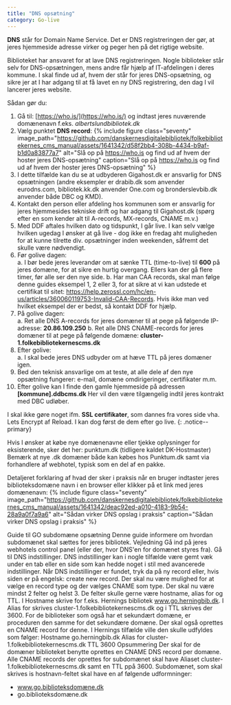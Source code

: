 ```yaml
---
title: "DNS opsætning"  
category: Go-live
---
```

**DNS** står for Domain Name Service. Det er DNS registreringen der gør, at jeres hjemmeside adresse virker og peger hen på det rigtige website. 

Biblioteket har ansvaret for at lave DNS registreringen. Nogle biblioteker står selv for DNS-opsætningen, mens andre får hjælp af IT-afdelingen i deres kommune.
I skal finde ud af, hvem der står for jeres DNS-opsætning, og sikre jer at I har adgang til at få lavet en ny DNS registrering, den dag I vil lancerer jeres website.

Sådan gør du:
1.	Gå til: [https://who.is/](https://who.is/) og indtast jeres nuværende domænenavn f.eks. *albertslundbibliotek.dk*
2.	Vælg punktet **DNS record**:
      {% include figure class="seventy" image_path="https://github.com/danskernesdigitalebibliotek/folkebibliotekernes_cms_manual/assets/1641342/d58f2bb4-308b-4434-b9af-b1d0a83877a7" alt="Slå op på https://who.is og find ud af hvem der hoster jeres DNS-opsætning" caption="Slå op på https://who.is og find ud af hvem der hoster jeres DNS-opsætning" %}
4.	I dette tilfælde kan du se at udbyderen Gigahost.dk er ansvarlig for DNS opsætningen (andre eksempler er drabib.dk som anvender eurodns.com, bibliotek.kk.dk anvender One.com og bronderslevbib.dk anvender både DBC og KMD).
5. Kontakt den person eller afdeling hos kommunen som er ansvarlig for jeres hjemmesides tekniske drift og har adgang til Gigahost.dk (spørg efter en som kender alt til A-records, MX-records, CNAME m.v.)
6. Med DDF aftales hvilken dato og tidspunkt, I går live.  I kan selv vælge hvilken ugedag I ønsker at gå live - dog ikke en fredag aht muligheden for at kunne tilrette div. opsætninger inden weekenden, såfremt det skulle være nødvendigt.
7. Før golive dagen:\
   a. I bør bede jeres leverandør om at sænke TTL (time-to-live) til **600** på jeres domæne, for at sikre en hurtig overgang. Ellers kan der gå flere timer, før alle ser den nye side.
   b. Har man CAA records, skal man følge denne guides eksempel 1, 2 eller 3, for at sikre at vi kan udstede et certifikat til sitet: https://help.zerossl.com/hc/en-us/articles/360060119753-Invalid-CAA-Records. Hvis ikke man ved hvilket eksempel der er bedst, så kontakt DDF for hjælp.
9. På golive dagen:\
   a. Ret alle DNS A-records for jeres domæner til at pege på følgende IP-adresse: **20.86.109.250**
   b. Ret alle DNS CNAME-records for jeres domæner til at pege på følgende domæne: **cluster-1.folkebibliotekernescms.dk**
10. Efter golive:\
   a. I skal bede jeres DNS udbyder om at hæve TTL på jeres domæner igen.
11. Bed den teknisk ansvarlige om at teste, at alle dele af den nye opsætning fungerer: e-mail, domæne omdirigeringer, certifikater m.m.
12. Efter golive kan I finde den gamle hjemmeside på adressen **[kommune].ddbcms.dk** Her vil den være tilgængelig indtil jeres kontrakt med DBC udløber.

I skal ikke gøre noget ifm. **SSL certifikater**, som dannes fra vores side vha. Lets Encrypt af Reload. I kan dog først de dem efter go live.
{: .notice--primary}

Hvis I ønsker at købe nye domænenavne eller tjekke oplysninger for eksisterende, sker det her: punktum.dk (tidligere kaldet DK-Hostmaster)
Bemærk at nye .dk domæner både kan købes hos Punktum.dk samt via forhandlere af webhotel, typisk som en del af en pakke. 

Detaljeret forklaring af hvad der sker i praksis når en bruger indtaster jeres biblioteksdomæne navn i en browser eller klikker på et link med jeres domænenavn:
{% include figure class="seventy" image_path="https://github.com/danskernesdigitalebibliotek/folkebibliotekernes_cms_manual/assets/1641342/deac92ed-a010-4183-9b54-28a9a0f7a9a6" alt="Sådan virker DNS opslag i praksis" caption="Sådan virker DNS opslag i praksis" %} 


Guide til GO subdomæne opsætning
Denne guide informere om hvordan subdomænet skal sættes for jeres bibliotek.
Vejledning
Gå ind på jeres webhotels control panel (eller der, hvor DNS'en for domænet styres fra). Gå til DNS indstillinger. DNS indstillinger kan i nogle tilfælde være gemt væk under en tab eller en side som kan hedde noget i stil med avancerede indstillinger.
Når DNS indstillinger er fundet, tryk da på ny record eller, hvis siden er på engelsk: create new record. Der skal nu være mulighed for at vælge en record type og der vælges CNAME som type.
Der skal nu være mindst 2 felter og helst 3. De felter skulle gerne være hostname, alias for og TTL.
I Hostname skrive for f.eks. Hernings bibliotek www.go.herningbib.dk. I Alias for skrives cluster-1.folkebibliotekernescms.dk og i TTL skrives der 3600.
For de biblioteker som også har et sekundært domæne, er proceduren den samme for det sekundære domæne. Der skal også oprettes en CNAME record for denne. I Hernings tilfælde ville den skulle udfyldes som følger:
Hostname go.herningbib.dk
Alias for cluster-1.folkebibliotekernescms.dk
TTL 3600
Opsummering
Der skal for de domæner biblioteket benytte oprettes en CNAME DNS record per domæne. Alle CNAME records der oprettes for subdomænet skal have Aliaset cluster-1.folkebibliotekernescms.dk
samt en TTL ppå 3600.
Subdomænet, som skal skrives is hostnavn-feltet skal have en af følgende udformninger:
- www.go.biblioteksdomæne.dk
- go.biblioteksdomæne.dk
